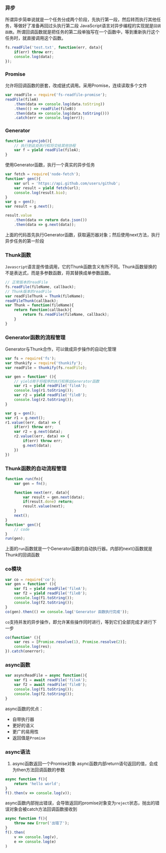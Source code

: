 ### 异步
所谓异步简单说就是一个任务分成两个阶段，先执行第一段，然后转而执行其他任务，等做好了准备再回过头执行第二段
JavaScript语言对异步编程的实现就是`回调函数`。所谓回调函数就是把任务的第二段单独写在一个函数中，等到重新执行这个任务时，就直接调用这个函数。
```js
fs.readFile('test.txt', function(err, data){
    if(err) throw err;
    console.log(data);
});
```

### Promise
允许将回调函数的嵌套，改成链式调用。采用Promise，连续读取多个文件
```js
var readFile = require('fs-readfile-promise');
readFile(fileA)
    .then(data => console.log(data.toString))
    .then(() => readFile(fileB))
    .then(data => console.log(data.toString()))
    .catch(err => console.log(err));
```

### Generator
```js
function* asyncjob(){
    // 执行到此处执行权将交给其他协程
    var f = yield readFile(fileA);
}
```
使用Generator函数，执行一个真实的异步任务
```js
var fetch = require('node-fetch');
function* gen(){
    var url = 'https://api.github.com/users/github';
    var result = yield fetch(url);
    console.log(result.bio);
}
var g = gen();
var result = g.next();

result.value
    .then(data => return data.json())
    .then(data => g.next(data));
```
上面的代码首先执行Generator函数，获取遍历器对象；然后使用next方法，执行异步任务的第一阶段

### Thunk函数
`Javascript`语言是传值调用，它的Thunk函数含义有所不同。Thunk函数替换的不是表达式，而是多参数函数，将其替换成单参数函数。
```js
// 正常版本的readFile
fs.readFile(fileName, callback);
// Thunk版本的readFile
var readFileThunk = Thunk(fileName);
readFileThunk(callback);
var Thunk = function(fileName){
    return function(callback){
        return fs.readFile(fileName, callback);
    }
}
```

### Generator函数的流程管理
Generator与Thunk合作，可以做成异步操作的自动化管理
```js
var fs = require('fs');
var thunkify = require('thunkify');
var readFile = thunkify(fs.readFile);

var gen = function* (){
    // yield用于将程序的执行权移出Generator函数
    var r1 = yield readFile('fileA');
    console.log(r1.toString());
    var r2 = yield readFile('fileB');
    console.log(r2.toString());
}

var g = gen();
var r1 = g.next();
r1.value((err, data) => {
    if(err) throw err;
    var r2 = g.next(data);
    r2.value((err, data) => {
        if(err) throw err;
        g.next(data);
    })
})
```

### Thunk函数的自动流程管理
```js
function run(fn){
    var gen = fn();

    function next(err, data){
        var result = gen.next(data);
        if(result.done) return;
        result.value(next);
    }
    next();
}
function* gen(){
    // code
}
run(gen);
```
上面的`run`函数就是一个Generator函数的自动执行器。内部的next()函数就是Thunk的回调函数

### co模块
```js
var co = require('co');
var gen = function* (){
    var f1 = yield readFile('fileA');
    var f2 = yield readFile('fileB');
    console.log(f1.toString());
    console.log(f2.toString());
}
co(gen).then(() => console.log('Generator 函数执行完成'));
```
`co`支持并发的异步操作，即允许某些操作同时进行，等到它们全部完成才进行下一步
```js
co(function* (){
    var res = [Promise.resolve(1), Promise.resolve(2)];
    console.log(res);
}).catch(onerror);
```

### async函数
```js
var asyncReadFile = async function(){
    var f1 = await readFile('fileA');
    var f2 = await readFile('fileB');
    console.log(f1.toString());
    console.log(f2.toString());
}
```
async函数的优点：
- 自带执行器
- 更好的语义
- 更广的易用性
- 返回值是`Promise`

### async语法
1. async函数返回一个Promise对象
async函数内部return语句返回的值，会成为then方法回调函数的参数
```js
async function f(){
    return 'hello world';
}
f().then(v => console.log(v));
```
async函数内部抛出错误，会导致返回的promise对象变为`reject`状态，抛出的错误对象会被catch方法回调函数接收到
```js
async function f(){
    throw new Error('出错了');
}
f().then(
    v => console.log(v),
    e => console.log(e)
)
```